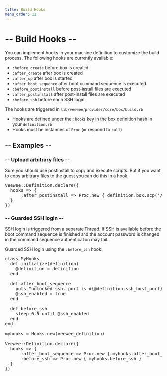 ```yaml
---
title: Build Hooks
menu_order: 12
---
```

# -- Build Hooks --

You can implement hooks in your machine definition to customize the build process.
The following hooks are currently available:

* `:before_create` before box is created
* `:after_create` after box is created
* `:after_up` after box is started
* `:after_boot_sequence` after boot command sequence is executed
* `:before_postinstall` before post-install files are executed
* `:after_postinstall` after post-install files are executed
* `:before_ssh` before each SSH login

The hooks are triggered in `lib/veewee/provider/core/box/build.rb`

* Hooks are defined under the `:hooks` key in the box definition hash in your `definition.rb`
* Hooks must be instances of `Proc` (or respond to `call`)

## -- Examples --

### -- Upload arbitrary files --

Sure you should use postinstall to copy and execute scripts.
But if you want to copy arbitrary files to the guest you can do this in a hook.

<pre>
Veewee::Definition.declare({
  hooks => {
      :after_postinstall => Proc.new { definition.box.scp('/tmp/foo.txt', '/tmp/bar.txt') }
  }
})
</pre>

### -- Guarded SSH login --

SSH login is triggered from a separate Thread.
If SSH is available before the boot command sequence is finished
and the account password is changed in the command sequence authentication may fail.

Guarded SSH login using the `:before_ssh` hook:

<pre>
class MyHooks
  def initialize(definition)
    @definition = definition
  end

  def after_boot_sequence
    puts "unlocked ssh. port is #{@definition.ssh_host_port}"
    @ssh_enabled = true
  end

  def before_ssh
    sleep 0.5 until @ssh_enabled
  end
end

myhooks = Hooks.new(veewee_definition)

Veewee::Definition.declare({
  hooks => {
      :after_boot_sequence => Proc.new { myhooks.after_boot_sequence },
      :before_ssh => Proc.new { myhooks.before_ssh }
  }
})
</pre>
